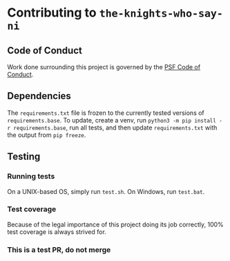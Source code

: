 # Contributing to `the-knights-who-say-ni`

## Code of Conduct
Work done surrounding this project is governed by the
[PSF Code of Conduct](https://www.python.org/psf/codeofconduct/).

## Dependencies
The `requirements.txt` file is frozen to the currently tested
versions of `requirements.base`. To update, create a venv,
run `python3 -m pip install -r requirements.base`, run all tests,
and then update `requirements.txt` with the output from `pip freeze`.

## Testing
### Running tests
On a UNIX-based OS, simply run `test.sh`. On Windows, run
`test.bat`.

### Test coverage
Because of the legal importance of this project doing its job
correctly, 100% test coverage is always strived for.

### This is a test PR, do not merge
